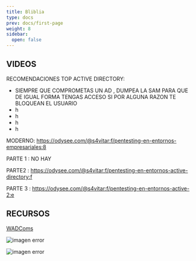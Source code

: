 ```yaml
---
title: Bliblia
type: docs
prev: docs/first-page
weight: 8
sidebar:
  open: false
---
```


## VIDEOS

RECOMENDACIONES TOP ACTIVE DIRECTORY:

- SIEMPRE QUE COMPROMETAS UN AD , DUMPEA LA SAM PARA QUE DE IGUAL FORMA TENGAS ACCESO SI POR ALGUNA RAZON TE BLOQUEAN EL USUARIO
- h
- h
- h
- h

MODERNO:
<https://odysee.com/@s4vitar:f/pentesting-en-entornos-empresariales:8>

PARTE 1 : NO HAY

PARTE2 :
<https://odysee.com/@s4vitar:f/pentesting-en-entornos-active-directory:f>

PARTE 3 :
<https://odysee.com/@s4vitar:f/pentesting-en-entornos-active-2:e>

## RECURSOS

[WADComs](https://wadcoms.github.io/)

![imagen error](/images/red_team/windows/20241012181048.png)

![imagen error](/images/red_team/windows/20241012181120.png)
